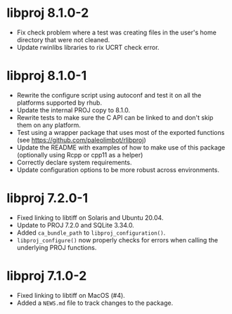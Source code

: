 # libproj 8.1.0-2

* Fix check problem where a test was creating files
  in the user's home directory that were not cleaned.
* Update rwinlibs libraries to rix UCRT check error.

# libproj 8.1.0-1

* Rewrite the configure script using autoconf and test it on
  all the platforms supported by rhub.
* Update the internal PROJ copy to 8.1.0.
* Rewrite tests to make sure the C API can be linked to
  and don't skip them on any platform.
* Test using a wrapper package that uses most of the
  exported functions
  (see <https://github.com/paleolimbot/rlibproj>)
* Update the README with examples of how to make use of this
  package (optionally using Rcpp or cpp11 as a helper)
* Correctly declare system requirements.
* Update configuration options to be more robust across
  environments.

# libproj 7.2.0-1

* Fixed linking to libtiff on Solaris and Ubuntu 20.04.
* Update to PROJ 7.2.0 and SQLite 3.34.0.
* Added `ca_bundle_path` to `libproj_configuration()`.
* `libproj_configure()` now properly checks for errors when
  calling the underlying PROJ functions.

# libproj 7.1.0-2

* Fixed linking to libtiff on MacOS (#4).
* Added a `NEWS.md` file to track changes to the package.
